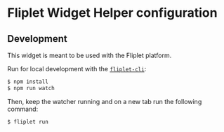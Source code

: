 # Fliplet Widget Helper configuration

## Development

This widget is meant to be used with the Fliplet platform.

Run for local development with the [`fliplet-cli`](https://github.com/Fliplet/fliplet-cli):

```bash
$ npm install
$ npm run watch
```

Then, keep the watcher running and on a new tab run the following command:

```bash
$ fliplet run
```